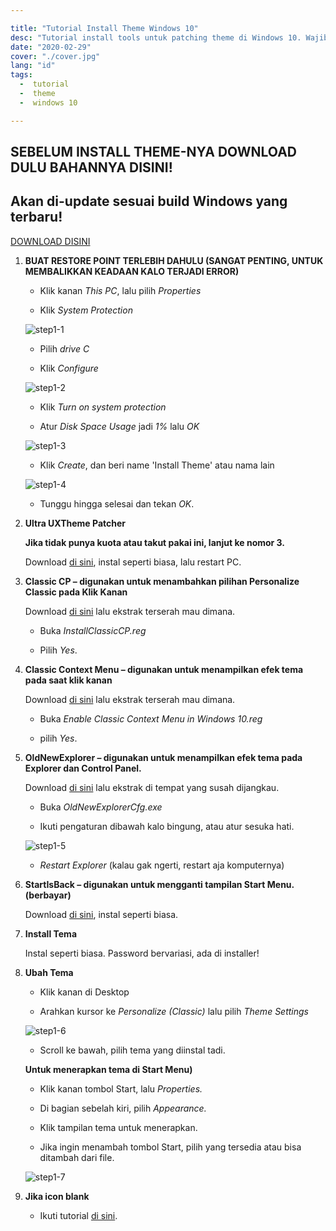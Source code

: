 ```yaml
---

title: "Tutorial Install Theme Windows 10"
desc: "Tutorial install tools untuk patching theme di Windows 10. Wajib diikuti, agar tidak ada yang komplain 'Bang, ini kenapa gabisa?' dan lain-lain sebagainya."
date: "2020-02-29"
cover: "./cover.jpg"
lang: "id"
tags:
  -  tutorial
  -  theme
  -  windows 10

---
```


## SEBELUM INSTALL THEME-NYA DOWNLOAD DULU BAHANNYA DISINI!
## Akan di-update sesuai build Windows yang terbaru!

<a href="http://bit.ly/2PpJWbq" class="btn"><span class="name">DOWNLOAD DISINI</span></a>

1. **BUAT RESTORE POINT TERLEBIH DAHULU (SANGAT PENTING, UNTUK MEMBALIKKAN KEADAAN KALO TERJADI ERROR)**

   - Klik kanan *This PC*, lalu pilih *Properties*

   - Klik *System Protection*

   ![step1-1](./001.jpg)

   - Pilih *drive C*

   - Klik *Configure*

   ![step1-2](./002.jpg)

   - Klik *Turn on system protection*

   - Atur *Disk Space Usage* jadi *1%* lalu *OK*

   ![step1-3](./003.jpg)

   - Klik *Create*, dan beri name 'Install Theme' atau nama lain

   ![step1-4](./004.jpg)

   - Tunggu hingga selesai dan tekan *OK*.

2. **Ultra UXTheme Patcher**

   **Jika tidak punya kuota atau takut pakai ini, lanjut ke nomor 3.**

   Download [di sini](https://www.syssel.net/hoefs/software_uxtheme.php?lang=en), instal seperti biasa, lalu restart PC.

3. **Classic CP – digunakan untuk menambahkan pilihan Personalize Classic pada Klik Kanan**

   Download [di sini](https://www.majorgeeks.com/files/details/add_or_remove_the_classic_personalize_context_menu.html) lalu ekstrak terserah mau dimana.

   - Buka *InstallClassicCP.reg*

   - Pilih *Yes*.

4. **Classic Context Menu – digunakan untuk menampilkan efek tema pada saat klik kanan**

	Download [di sini](https://media.askvg.com/downloads/2016/01/Enable-Classic-Context-Menu-in-Windows-10.zip) lalu ekstrak terserah mau dimana.

   - Buka *Enable Classic Context Menu in Windows 10.reg*

   - pilih *Yes*.

5. **OldNewExplorer – digunakan untuk menampilkan efek tema pada Explorer dan Control Panel.**

   Download [di sini](https://msfn.org/board/topic/170375-oldnewexplorer-119/) lalu ekstrak di tempat yang susah dijangkau.

   - Buka *OldNewExplorerCfg.exe*

   - Ikuti pengaturan dibawah kalo bingung, atau atur sesuka hati.

   ![step1-5](./005.jpg)

   - *Restart Explorer* (kalau gak ngerti, restart aja komputernya)

6. **StartIsBack – digunakan untuk mengganti tampilan Start Menu. (berbayar)**

    Download [di sini](https://www.startisback.com/), instal seperti biasa.

7. **Install Tema**

   Instal seperti biasa. Password bervariasi, ada di installer!

8. **Ubah Tema**

    - Klik kanan di Desktop

    - Arahkan kursor ke *Personalize (Classic)* lalu pilih *Theme Settings*

	![step1-6](./006.jpg)

    - Scroll ke bawah, pilih tema yang diinstal tadi.

	**Untuk menerapkan tema di Start Menu)**

    - Klik kanan tombol Start, lalu *Properties.*

    - Di bagian sebelah kiri, pilih *Appearance.*

    - Klik tampilan tema untuk menerapkan.

    - Jika ingin menambah tombol Start, pilih yang tersedia atau bisa ditambah dari file.

	![step1-7](./007.jpg)

9. **Jika icon blank**

    - Ikuti tutorial [di sini](https://elzexd.github.io/releases/id/owo-patching/).
